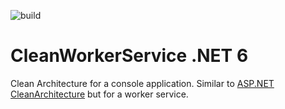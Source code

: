 ![build](https://github.com/brbascending/CleanWorkerService/workflows/build/badge.svg) 
# CleanWorkerService .NET 6
Clean Architecture for a console application.
Similar to [ASP.NET CleanArchitecture](https://github.com/jasontaylordev/CleanArchitecture) but for a worker service.
